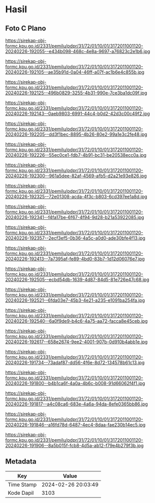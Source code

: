 # Hasil

## Foto C Plano

https://sirekap-obj-formc.kpu.go.id/2331/pemilu/pdpr/31/72/01/10/01/3172011001120-20240226-192055--e434b098-468c-4e8a-9697-a76823c2e1b6.jpg

https://sirekap-obj-formc.kpu.go.id/2331/pemilu/pdpr/31/72/01/10/01/3172011001120-20240226-192105--ae35b91d-0a04-46ff-a07f-ac1b6e4c855b.jpg

https://sirekap-obj-formc.kpu.go.id/2331/pemilu/pdpr/31/72/01/10/01/3172011001120-20240226-192125--496b0829-3255-4b31-990e-7ce3ba1dc09f.jpg

https://sirekap-obj-formc.kpu.go.id/2331/pemilu/pdpr/31/72/01/10/01/3172011001120-20240226-192143--0aeb9803-6991-44c4-b0d2-42d3c00c49f2.jpg

https://sirekap-obj-formc.kpu.go.id/2331/pemilu/pdpr/31/72/01/10/01/3172011001120-20240226-192205--dd3f1bec-8895-4b26-80e2-99a1e3c2fe48.jpg

https://sirekap-obj-formc.kpu.go.id/2331/pemilu/pdpr/31/72/01/10/01/3172011001120-20240226-192226--55ec0ce1-fdb7-4b91-bc31-be20538ecc0a.jpg

https://sirekap-obj-formc.kpu.go.id/2331/pemilu/pdpr/31/72/01/10/01/3172011001120-20240226-192300--961a5dee-82af-4569-afb5-d2a21e93e826.jpg

https://sirekap-obj-formc.kpu.go.id/2331/pemilu/pdpr/31/72/01/10/01/3172011001120-20240226-192325--72e01308-acda-4f3c-b803-6cd397ee1a8d.jpg

https://sirekap-obj-formc.kpu.go.id/2331/pemilu/pdpr/31/72/01/10/01/3172011001120-20240226-192341--f4fa17be-6f67-4f94-9d28-b21a53922085.jpg

https://sirekap-obj-formc.kpu.go.id/2331/pemilu/pdpr/31/72/01/10/01/3172011001120-20240226-192357--2ecf3ef5-0b36-4a5c-a0d0-ade30bfe4f13.jpg

https://sirekap-obj-formc.kpu.go.id/2331/pemilu/pdpr/31/72/01/10/01/3172011001120-20240226-192413--7a7395af-fe89-4bd0-83b7-1d12d06076e7.jpg

https://sirekap-obj-formc.kpu.go.id/2331/pemilu/pdpr/31/72/01/10/01/3172011001120-20240226-192505--ecbd54db-1639-4d87-84d5-81e726e47c68.jpg

https://sirekap-obj-formc.kpu.go.id/2331/pemilu/pdpr/31/72/01/10/01/3172011001120-20240226-192521--6fda03e7-45b3-4e21-a235-e1091ba254fa.jpg

https://sirekap-obj-formc.kpu.go.id/2331/pemilu/pdpr/31/72/01/10/01/3172011001120-20240226-192540--6a0f9de9-b4c6-4a75-aa72-facca8e45ceb.jpg

https://sirekap-obj-formc.kpu.go.id/2331/pemilu/pdpr/31/72/01/10/01/3172011001120-20240226-192617--658e2674-9ee2-4001-907b-0d910b4abb1e.jpg

https://sirekap-obj-formc.kpu.go.id/2331/pemilu/pdpr/31/72/01/10/01/3172011001120-20240226-191734--73adaf87-dd56-4f6e-8d72-134578b61c13.jpg

https://sirekap-obj-formc.kpu.go.id/2331/pemilu/pdpr/31/72/01/10/01/3172011001120-20240226-191800--b4b1ca6f-4a0a-4b6c-b008-91d66062f4f1.jpg

https://sirekap-obj-formc.kpu.go.id/2331/pemilu/pdpr/31/72/01/10/01/3172011001120-20240226-191817--a4c08ca6-683e-4a6a-94da-8efe0365bb86.jpg

https://sirekap-obj-formc.kpu.go.id/2331/pemilu/pdpr/31/72/01/10/01/3172011001120-20240226-191846--a16fd78d-6487-4ec4-8daa-fae230b14ec5.jpg

https://sirekap-obj-formc.kpu.go.id/2331/pemilu/pdpr/31/72/01/10/01/3172011001120-20240226-191906--8a5b015f-fcb8-4d5a-ab12-f79e4b279f3b.jpg


## Metadata

| Key        | Value               |
| ---------- | ------------------- |
| Time Stamp | 2024-02-26 20:03:49 |
| Kode Dapil | 3103                |



